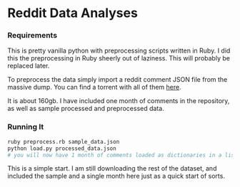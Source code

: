 # Reddit Data Analyses
### Requirements
This is pretty vanilla python with preprocessing scripts written in Ruby. I did this the preprocessing
in Ruby sheerly out of laziness. This will probably be replaced later.

To preprocess the data simply import a reddit comment JSON file from the massive dump. You can find
a torrent with all of them [here](magnet:?xt=urn:btih:7690f71ea949b868080401c749e878f98de34d3d&dn=reddit%5Fdata&tr=http%3A%2F%2Ftracker.pushshift.io%3A6969%2Fannounce&tr=udp%3A%2F%2Ftracker.openbittorrent.com%3A80).

It is about 160gb. I have included one month of comments in the repository, as well as sample processed
and preprocessed data.

### Running It

```bash
ruby preprocess.rb sample_data.json
python load.py processed_data.json
# you will now have 1 month of comments loaded as dictionaries in a list and be at a pdb breakpoint
```

This is a simple start. I am still downloading the rest of the dataset, and included the sample and
a single month here just as a quick start of sorts.
